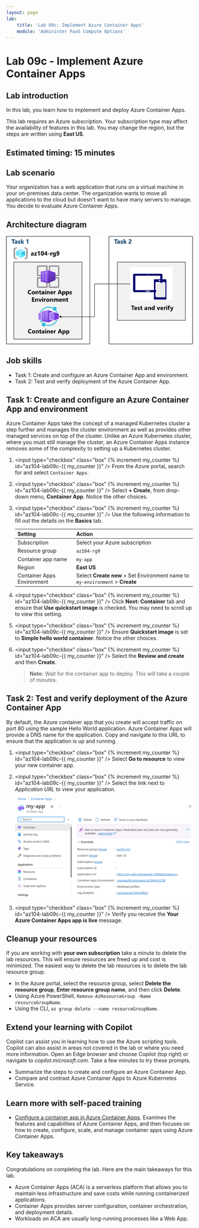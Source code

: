 ```yaml
---
layout: page
lab:
    title: 'Lab 09c: Implement Azure Container Apps'
    module: 'Administer PaaS Compute Options'
---
```


# Lab 09c - Implement Azure Container Apps

## Lab introduction

In this lab, you learn how to implement and deploy Azure Container Apps.

This lab requires an Azure subscription. Your subscription type may affect the availability of features in this lab. You may change the region, but the steps are written using **East US**.

## Estimated timing: 15 minutes

## Lab scenario

Your organization has a web application that runs on a virtual machine in your on-premises data center. The organization wants to move all applications to the cloud but doesn't want to have many servers to manage. You decide to evaluate Azure Container Apps.

## Architecture diagram

![Diagram of the tasks.](../media/az104-lab09b-aca-architecture.png)

## Job skills

- Task 1: Create and configure an Azure Container App and environment.
- Task 2: Test and verify deployment of the Azure Container App.

## Task 1: Create and configure an Azure Container App and environment

Azure Container Apps take the concept of a managed Kubernetes cluster a step further and manages the cluster environment as well as provides other managed services on top of the cluster. Unlike an Azure Kubernetes cluster, where you must still manage the cluster, an Azure Container Apps instance removes some of the complexity to setting up a Kubernetes cluster.

1. <input type="checkbox" class="box" {% increment my_counter %} id="az104-lab09c-{{ my_counter }}" /> From the Azure portal, search for and select `Container Apps`.

1. <input type="checkbox" class="box" {% increment my_counter %} id="az104-lab09c-{{ my_counter }}" /> Select **+ Create**, from drop-down menu, **Container App**. Notice the other choices.

1. <input type="checkbox" class="box" {% increment my_counter %} id="az104-lab09c-{{ my_counter }}" /> Use the following information to fill out the details on the **Basics** tab.

    | Setting | Action |
    |---|---|
    | Subscription | Select your Azure subscription |
    | Resource group | `az104-rg9` |
    | Container app name |  `my-app` |
    | Region    | **East US** |
    | Container Apps Environment | Select **Create new** > Set Environment name to `my-environment` > **Create** |

1. <input type="checkbox" class="box" {% increment my_counter %} id="az104-lab09c-{{ my_counter }}" /> Click **Next: Container** tab and ensure that **Use quickstart image** is checked. You may need to scroll up to view this setting.

1. <input type="checkbox" class="box" {% increment my_counter %} id="az104-lab09c-{{ my_counter }}" /> Ensure **Quickstart image** is set to **Simple hello world container**. Notice the other choices.

1. <input type="checkbox" class="box" {% increment my_counter %} id="az104-lab09c-{{ my_counter }}" /> Select the **Review and create** and then **Create**.

    >**Note:** Wait for the container app to deploy. This will take a couple of minutes.

## Task 2: Test and verify deployment of the Azure Container App

By default, the Azure container app that you create will accept traffic on port 80 using the sample Hello World application. Azure Container Apps will provide a DNS name for the application. Copy and navigate to this URL to ensure that the application is up and running.

1. <input type="checkbox" class="box" {% increment my_counter %} id="az104-lab09c-{{ my_counter }}" /> Select **Go to resource** to view your new container app.

1. <input type="checkbox" class="box" {% increment my_counter %} id="az104-lab09c-{{ my_counter }}" /> Select the link next to *Application URL* to view your application.

    ![Screenshot of the ACA overview page in the portal.](../media/az104-lab09b-aca-overview.png)

1. <input type="checkbox" class="box" {% increment my_counter %} id="az104-lab09c-{{ my_counter }}" /> Verify you receive the **Your Azure Container Apps app is live** message.

## Cleanup your resources

If you are working with **your own subscription** take a minute to delete the lab resources. This will ensure resources are freed up and cost is minimized. The easiest way to delete the lab resources is to delete the lab resource group.

- In the Azure portal, select the resource group, select **Delete the resource group**, **Enter resource group name**, and then click **Delete**.
- Using Azure PowerShell, `Remove-AzResourceGroup -Name resourceGroupName`.
- Using the CLI, `az group delete --name resourceGroupName`.

## Extend your learning with Copilot

Copilot can assist you in learning how to use the Azure scripting tools. Copilot can also assist in areas not covered in the lab or where you need more information. Open an Edge browser and choose Copilot (top right) or navigate to *copilot.microsoft.com*. Take a few minutes to try these prompts.

- Summarize the steps to create and configure an Azure Container App.
- Compare and contrast Azure Container Apps to Azure Kubernetes Service.

## Learn more with self-paced training

- [Configure a container app in Azure Container Apps](https://learn.microsoft.com/training/modules/configure-container-app-azure-container-apps/). Examines the features and capabilities of Azure Container Apps, and then focuses on how to create, configure, scale, and manage container apps using Azure Container Apps.

## Key takeaways

Congratulations on completing the lab. Here are the main takeaways for this lab.

- Azure Container Apps (ACA) is a serverless platform that allows you to maintain less infrastructure and save costs while running containerized applications.
- Container Apps provides server configuration, container orchestration, and deployment details.
- Workloads on ACA are usually long-running processes like a Web App.
